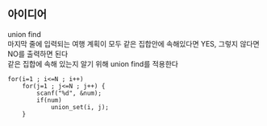 ## 아이디어
union find  
마지막 줄에 입력되는 여행 계획이 모두 같은 집합안에 속해있다면 YES, 그렇지 않다면 NO를 출력하면 된다  
같은 집합에 속해 있는지 알기 위해 union find를 적용한다
```
for(i=1 ; i<=N ; i++)
	for(j=1 ; j<=N ; j++) {
		scanf("%d", &num);
		if(num)
			union_set(i, j);
	}
```
